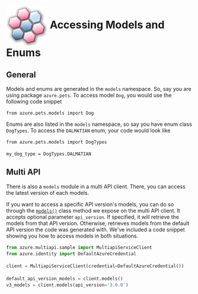 # <img align="center" src="../images/logo.png">  Accessing Models and Enums

## General

Models and enums are generated in the `models` namespace. So, say you are using package `azure.pets`. To access model `Dog`, you would use the following code
snippet

```
from azure.pets.models import Dog
```

Enums are also listed in the `models` namespace, so say you have enum class `DogTypes`. To access the `DALMATIAN` enum, your code would look like

```
from azure.pets.models import DogTypes

my_dog_type = DogTypes.DALMATIAN
```

## Multi API

There is also a `models` module in a multi API client. There, you can access the latest version of each models.

If you want to access a specific API version's models, you can do so through the [`models()`][models_ex] class method we expose on the multi API client.
It accepts optional parameter `api_version`. If specified, it will retrieve the models from that API version. Otherwise, retrieves models from the
default API version the code was generated with. We've included a code snippet showing you how to access models in both situations.

```python
from azure.multiapi.sample import MultiapiServiceClient
from azure.identity import DefaultAzureCredential

client = MultiapiServiceClient(credential=DefaultAzureCredential())

default_api_version_models = client.models()
v3_models = client.models(api_version='3.0.0')
```

<!-- LINKS -->
[models_ex]: https://github.com/Azure/autorest.python/blob/main/docs/packages/autorest.python/specification/multiapi/generated/azure/multiapi/sample/_multiapi_service_client.py#L91
